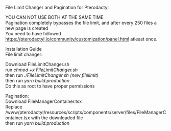 File Limit Changer and Pagination for Pterodactyl  

YOU CAN NOT USE BOTH AT THE SAME TIME  
Pagination completely bypasses the file limit, and after every 250 files a new page is created  
You need to have followed https://pterodactyl.io/community/customization/panel.html
atleast once.



Installation Guide  
File limit changer:  

Download FileLimitChanger.sh  
run *chmod +x FileLimitChanger.sh*  
then run *./FileLimitChanger.sh (new filelimit)*  
then run *yarn build:production*  
Do this as root to have proper permissions  


Pagination:  
Download FileManagerContainer.tsx  
Replace /www/pterodactyl/resources/scripts/components/server/files/FileManagerContainer.tsx with the downloaded file  
then run *yarn build:production*  
